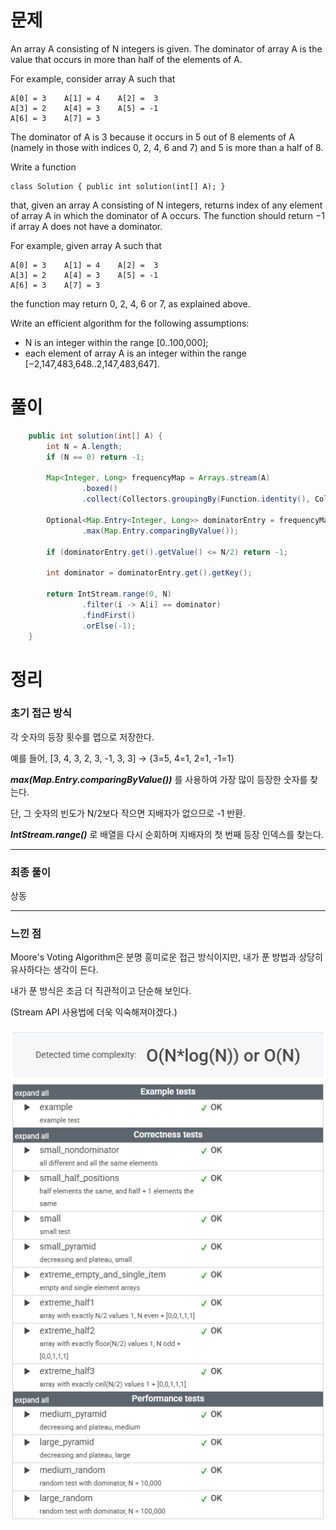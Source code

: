 # 문제

An array A consisting of N integers is given. The dominator of array A is the value that occurs in more than half of the elements of A.

For example, consider array A such that

    A[0] = 3    A[1] = 4    A[2] =  3
    A[3] = 2    A[4] = 3    A[5] = -1
    A[6] = 3    A[7] = 3

The dominator of A is 3 because it occurs in 5 out of 8 elements of A (namely in those with indices 0, 2, 4, 6 and 7) and 5 is more than a half of 8.

Write a function

    class Solution { public int solution(int[] A); }

that, given an array A consisting of N integers, returns index of any element of array A in which the dominator of A occurs. The function should return −1 if array A does not have a dominator.

For example, given array A such that

    A[0] = 3    A[1] = 4    A[2] =  3
    A[3] = 2    A[4] = 3    A[5] = -1
    A[6] = 3    A[7] = 3

the function may return 0, 2, 4, 6 or 7, as explained above.

Write an efficient algorithm for the following assumptions:

* N is an integer within the range [0..100,000];
* each element of array A is an integer within the range [−2,147,483,648..2,147,483,647].


# 풀이

```java
    public int solution(int[] A) {
        int N = A.length;
        if (N == 0) return -1;
        
        Map<Integer, Long> frequencyMap = Arrays.stream(A)
                .boxed()
                .collect(Collectors.groupingBy(Function.identity(), Collectors.counting()));
        
        Optional<Map.Entry<Integer, Long>> dominatorEntry = frequencyMap.entrySet().stream()
                .max(Map.Entry.comparingByValue());
        
        if (dominatorEntry.get().getValue() <= N/2) return -1;
        
        int dominator = dominatorEntry.get().getKey();
        
        return IntStream.range(0, N)
                .filter(i -> A[i] == dominator)
                .findFirst()
                .orElse(-1);
    }
```


# 정리

### 초기 접근 방식

각 숫자의 등장 횟수를 맵으로 저장한다.

예를 들어, [3, 4, 3, 2, 3, -1, 3, 3] → {3=5, 4=1, 2=1, -1=1}

___max(Map.Entry.comparingByValue())___ 를 사용하여 가장 많이 등장한 숫자를 찾는다.

단, 그 숫자의 빈도가 N/2보다 작으면 지배자가 없으므로 -1 반환.

___IntStream.range()___ 로 배열을 다시 순회하며 지배자의 첫 번째 등장 인덱스를 찾는다.

---

### 최종 풀이

상동

---

### 느낀 점

Moore's Voting Algorithm은 분명 흥미로운 접근 방식이지만, 내가 푼 방법과 상당히 유사하다는 생각이 든다.

내가 푼 방식은 조금 더 직관적이고 단순해 보인다.

(Stream API 사용법에 더욱 익숙해져야겠다.)

![Dominator](../../../../images/img_Dominator.png)